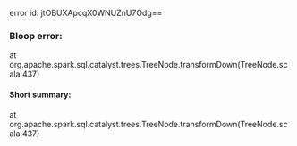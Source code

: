 error id: jtOBUXApcqX0WNUZnU7Odg==
### Bloop error:

at org.apache.spark.sql.catalyst.trees.TreeNode.transformDown(TreeNode.scala:437)
#### Short summary: 

at org.apache.spark.sql.catalyst.trees.TreeNode.transformDown(TreeNode.scala:437)